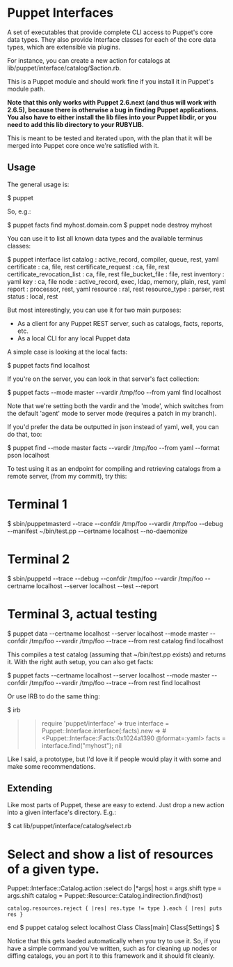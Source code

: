 Puppet Interfaces
=================
A set of executables that provide complete CLI access to Puppet's
core data types.  They also provide Interface classes for
each of the core data types, which are extensible via plugins.

For instance, you can create a new action for catalogs at
lib/puppet/interface/catalog/$action.rb.

This is a Puppet module and should work fine if you install it
in Puppet's module path.

**Note that this only works with Puppet 2.6.next (and thus will work
with 2.6.5), because there is otherwise a bug in finding Puppet applications.
You also have to either install the lib files into your Puppet libdir, or
you need to add this lib directory to your RUBYLIB.**

This is meant to be tested and iterated upon, with the plan that it will be
merged into Puppet core once we're satisfied with it.

Usage
-----
The general usage is:

  $ puppet <interface> <verb> <name>

So, e.g.:

  $ puppet facts find myhost.domain.com
  $ puppet node destroy myhost

You can use it to list all known data types and the available terminus classes:

  $ puppet interface list
  catalog                       : active_record, compiler, queue, rest, yaml
  certificate                   : ca, file, rest
  certificate_request           : ca, file, rest
  certificate_revocation_list   : ca, file, rest
  file_bucket_file              : file, rest
  inventory                     : yaml
  key                           : ca, file
  node                          : active_record, exec, ldap, memory, plain, rest, yaml
  report                        : processor, rest, yaml
  resource                      : ral, rest
  resource_type                 : parser, rest
  status                        : local, rest

But most interestingly, you can use it for two main purposes:

* As a client for any Puppet REST server, such as catalogs, facts, reports, etc.
* As a local CLI for any local Puppet data

A simple case is looking at the local facts:

  $ puppet facts find localhost

If you're on the server, you can look in that server's fact collection:

  $ puppet facts --mode master --vardir /tmp/foo --from yaml find localhost

Note that we're setting both the vardir and the 'mode', which switches from the default 'agent' mode to server mode (requires a patch in my branch).

If you'd prefer the data be outputted in json instead of yaml, well, you can do that, too:

  $ puppet find --mode master facts --vardir /tmp/foo --from yaml --format pson localhost

To test using it as an endpoint for compiling and retrieving catalogs from a remote server, (from my commit), try this:

  # Terminal 1
  $ sbin/puppetmasterd --trace --confdir /tmp/foo --vardir /tmp/foo --debug --manifest ~/bin/test.pp --certname localhost --no-daemonize

  # Terminal 2
  $ sbin/puppetd --trace --debug --confdir /tmp/foo --vardir /tmp/foo --certname localhost --server localhost --test --report

  # Terminal 3, actual testing
  $ puppet data --certname localhost --server localhost --mode master --confdir /tmp/foo --vardir /tmp/foo --trace --from rest catalog find localhost

This compiles a test catalog (assuming that ~/bin/test.pp exists) and returns it.  With the right auth setup, you can also get facts:

  $ puppet facts --certname localhost --server localhost --mode master --confdir /tmp/foo --vardir /tmp/foo --trace --from rest find localhost

Or use IRB to do the same thing:

  $ irb
  >> require 'puppet/interface'
  => true
  >> interface = Puppet::Interface.interface(:facts).new
  => #<Puppet::Interface::Facts:0x1024a1390 @format=:yaml>
  >> facts = interface.find("myhost"); nil

Like I said, a prototype, but I'd love it if people would play it with some and make some recommendations.

Extending
---------
Like most parts of Puppet, these are easy to extend.  Just drop a new action into a given interface's directory.  E.g.:

  $ cat lib/puppet/interface/catalog/select.rb 
  # Select and show a list of resources of a given type.
  Puppet::Interface::Catalog.action :select do |*args|
    host = args.shift
    type = args.shift
    catalog = Puppet::Resource::Catalog.indirection.find(host)

    catalog.resources.reject { |res| res.type != type }.each { |res| puts res }
  end
  $ puppet catalog select localhost Class
  Class[main]
  Class[Settings]
  $

Notice that this gets loaded automatically when you try to use it.  So, if you have a simple command you've written, such as for cleaning up nodes or diffing catalogs, you an port it to this framework and it should fit cleanly.
